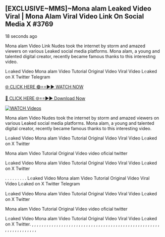 ## [EXCLUSIVE~MMS]~Mona alam Leaked Video Viral | Mona Alam Viral Video Link On Social Media X #3769

18 seconds ago

Mona alam Video Link Nudes took the internet by storm and amazed viewers on various Leaked social media platforms. Mona alam, a young and talented digital creator, recently became famous thanks to this interesting video.

L𝚎aked Video Mona alam Video Tutorial Original Video Viral Video L𝚎aked on X Twitter Telegram

[🌐 CLICK HERE 🟢==►► WATCH NOW](https://dekho-ki-hoy-07-2k25.blogspot.com/2025/01/viral-on.html)

[🔴 CLICK HERE 🌐==►► Download Now](https://dekho-ki-hoy-07-2k25.blogspot.com/2025/01/viral-on.html)

[![WATCH Videos](https://i.imgur.com/dJHk4Zq.gif)](https://dekho-ki-hoy-07-2k25.blogspot.com/2025/01/viral-on.html)

Mona alam Video Nudes took the internet by storm and amazed viewers on various Leaked social media platforms. Mona alam, a young and talented digital creator, recently became famous thanks to this interesting video.

L𝚎aked Video Mona alam Video Tutorial Original Video Viral Video L𝚎aked on X Twitter

Mona alam Video Tutorial Original Video video oficial twitter

L𝚎aked Video Mona alam Video Tutorial Original Video Viral Video L𝚎aked on X Twitter

. . . . . . . . . L𝚎aked Video Mona alam Video Tutorial Original Video Viral Video L𝚎aked on X Twitter Telegram

L𝚎aked Video Mona alam Video Tutorial Original Video Viral Video L𝚎aked on X Twitter

Mona alam Video Tutorial Original Video video oficial twitter

L𝚎aked Video Mona alam Video Tutorial Original Video Viral Video L𝚎aked on X Twitter.
,
,
,
,
,
,
,
,
,
,
,
,
,
,
,
,
,
,
,
,
,
,
,
,
,
,
,
,
,
,
,
,
,
,
,
,
,
,
,
,
,
,
,
,
,
,
,
,
,
,
,
,
,
,
,
,
,
,
,
,
,
,
,
,
,